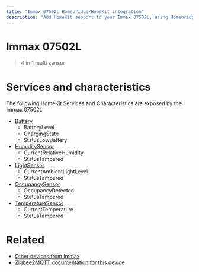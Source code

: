 ```yaml
---
title: "Immax 07502L Homebridge/HomeKit integration"
description: "Add HomeKit support to your Immax 07502L, using Homebridge, Zigbee2MQTT and homebridge-z2m."
---
```

<!---
This file has been GENERATED using src/docgen/docgen.ts
DO NOT EDIT THIS FILE MANUALLY!
-->
# Immax 07502L
> 4 in 1 multi sensor


# Services and characteristics
The following HomeKit Services and Characteristics are exposed by
the Immax 07502L

* [Battery](../../battery.md)
  * BatteryLevel
  * ChargingState
  * StatusLowBattery
* [HumiditySensor](../../sensors.md)
  * CurrentRelativeHumidity
  * StatusTampered
* [LightSensor](../../sensors.md)
  * CurrentAmbientLightLevel
  * StatusTampered
* [OccupancySensor](../../sensors.md)
  * OccupancyDetected
  * StatusTampered
* [TemperatureSensor](../../sensors.md)
  * CurrentTemperature
  * StatusTampered


# Related
* [Other devices from Immax](../index.md#immax)
* [Zigbee2MQTT documentation for this device](https://www.zigbee2mqtt.io/devices/07502L.html)
